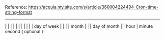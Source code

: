 Reference: https://acquia.my.site.com/s/article/360004224494-Cron-time-string-format


* * * * * *
| | | | | |
| | | | | day of week
| | | | month
| | | day of month
| | hour
| minute
second ( optional )